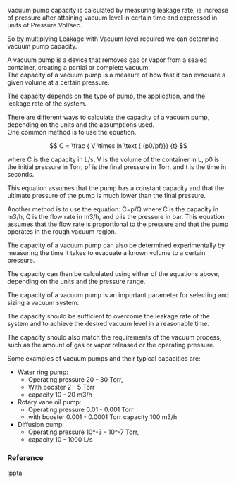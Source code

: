 Vacuum pump capacity is calculated by measuring leakage
rate, ie increase of pressure after attaining vacuum level in certain time and expressed in units of Pressure.Vol/sec.   

So by multiplying Leakage with Vacuum level required we can determine vacuum pump capacity. 

A vacuum pump is a device that removes gas or vapor from a sealed container, creating a partial or complete vacuum.    
The capacity of a vacuum pump is a measure of how fast it can evacuate a given volume at a certain pressure.  
  
The capacity depends on the type of pump, the application, and the leakage rate of the system.  

There are different ways to calculate the capacity of a vacuum pump, depending on the units and the assumptions used.   
One common method is to use the equation.


$$ C = \frac { V \times ln \text { (p0/pf)}} {t} $$

<!-- $$   
\frac {V \times ln(p_0/p_f)}{t} 
$$  -->

where C is the capacity in L/s, V is the volume of the container in L, p0 is the initial pressure in Torr, pf is the final pressure in Torr, and t is the time in seconds.  

This equation assumes that the pump has a constant capacity and that the ultimate pressure of the pump is much lower than the final pressure.  

Another method is to use the equation:
C=p/Q
where C is the capacity in m3/h, Q is the flow rate in m3/h, and p is the pressure in bar.
This equation assumes that the flow rate is proportional to the pressure and that the pump operates in the rough vacuum region.

The capacity of a vacuum pump can also be determined experimentally by measuring the time it takes to evacuate a known volume to a certain pressure.


The capacity can then be calculated using either of the equations above, depending on the units and the pressure range.

The capacity of a vacuum pump is an important parameter for selecting and sizing a vacuum system.

The capacity should be sufficient to overcome the leakage rate of the system and to achieve the desired vacuum level in a reasonable time.

The capacity should also match the requirements of the vacuum process, such as the amount of gas or vapor released or the operating pressure.

Some examples of vacuum pumps and their typical capacities are:

- Water ring pump: 
  - Operating pressure 20 - 30 Torr,
  - With booster  2 - 5 Torr 
  - capacity 10 - 20 m3/h
- Rotary vane oil pump: 
   - Operating pressure 0.01 - 0.001 Torr
   - with booster  0.001 - 0.0001 Torr  capacity 100 m3/h
- Diffusion pump: 
  - Operating pressure 10^-3 - 10^-7 Torr,   
  -  capacity 10 - 1000 L/s


### Reference

[Ippta](https://www.ippta.co/Misc.Publication/DIY_Guidelines_for_Optimization_of_Wire_Vacuum.pdf)